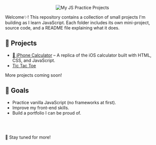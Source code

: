 <p align="center">
  <img src="js-banner.png" alt="My JS Practice Projects" />
</p>

Welcome✨! This repository contains a collection of small projects I'm building as I learn JavaScript. Each folder includes its own mini-project, source code, and a README file explaining what it does.

## 📁 Projects

- [📱 iPhone Calculator](./Calculator) – A replica of the iOS calculator built with HTML, CSS, and JavaScript.
- [Tic Tac Toe](./Tic-Tac-Toe) 
<!-- - [⏰ Digital Clock](./DigitalClock) – Shows the current time using the JavaScript `Date` object.  
- [💵 Tip Calculator](./TipCalculator) – Calculates tips and total bill based on user input.  
- [🔢 Counter App](./CounterApp) – A simple + and − counter with reset button.  
- [🎨 Color Changer](./ColorChanger) – Changes background color randomly or by choice.  
- [📋 To-Do List](./ToDoList) – Add, complete, and delete tasks with localStorage.  
- [🖼️ Image Slider](./ImageSlider) – Cycle through images using buttons or arrows.  
- [🧠 Quiz App](./QuizApp) – Multiple-choice quiz that shows your score at the end.  
- [🔐 Password Checker](./PasswordChecker) – Checks and rates password strength live.  
- [📦 Modal Popup](./ModalPopup) – Click to open a modal and close it by clicking outside.  
- [🌦️ Weather App](./WeatherApp) – Fetches real-time weather using OpenWeatherMap API.  
- [💱 Currency Converter](./CurrencyConverter) – Converts between currencies using exchange rate API.  
- [⌨️ Typing Speed Test](./TypingTest) – Measures your typing speed and accuracy.  
- [🎧 Music Player](./MusicPlayer) – Play, pause, and skip songs with playlist and progress bar.  
- [🖌️ Drawing App](./DrawingApp) – A basic paint app using the canvas element. -->


More projects coming soon!

## 🎯 Goals

- Practice vanilla JavaScript (no frameworks at first).
- Improve my front-end skills.
- Build a portfolio I can be proud of.

<br/>
<br/>

🚀 Stay tuned for more!
